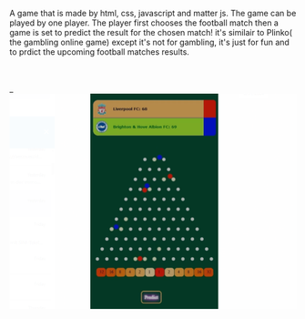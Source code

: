 A game that is made by html, css, javascript and matter js. 
The game can be played by one player. 
The player first chooses the football match then a game is set to predict the result for the chosen match!
it's similair to Plinko( the gambling online game) except it's not for gambling, it's just for fun and to prdict the upcoming football matches results.
<br />
<br />
<br />

_
![a screenshot for The game](/images/Capture.PNG)
